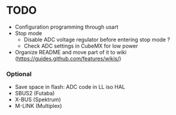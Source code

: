 # TODO

- Configuration programming through usart
- Stop mode
    - Disable ADC voltage regulator before entering stop mode ?
    - Check ADC settings in CubeMX for low power
- Organize README and move part of it to wiki (https://guides.github.com/features/wikis/)

### Optional

- Save space in flash: ADC code in LL iso HAL
- SBUS2 (Futaba)
- X-BUS (Spektrum)
- M-LINK (Multiplex)
